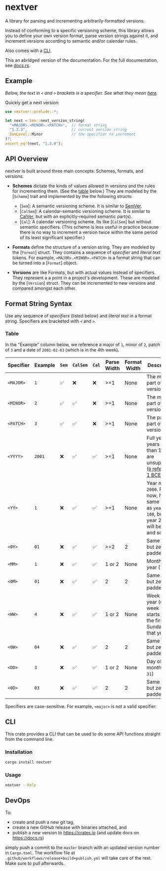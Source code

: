 # nextver

A library for parsing and incrementing arbitrarily-formatted versions.

Instead of conforming to a specific versioning scheme, this library allows you
to define your own version format, parse version strings against it, and
increment versions according to semantic and/or calendar rules.

Also comes with a [CLI](#cli).

This an abridged version of the documentation. For the full documentation, see
[docs.rs](https://docs.rs/nextver).

## Example

*Below, the text in `<` and `>` brackets is a specifier. See what they mean
[here](#table).*

Quickly get a next version:

```rust
use nextver::prelude::*;

let next = Sem::next_version_string(
  "<MAJOR>.<MINOR>.<PATCH>",  // format string
  "1.2.3",                    // current version string
  SemLevel::Minor             // the specifier to increment
)?;
assert_eq!(next, "1.3.0");
```

## API Overview

nextver is built around three main concepts: Schemes, formats, and versions.

- **Schemes** dictate the kinds of values allowed in versions and the rules for
  incrementing them. (See the [table](#table) below.) They are modeled by the
  [`Scheme`] trait and implemented by the the following structs:

  - [`Sem`]: A semantic versioning scheme. It is similar to
    [SemVer](https://semver.org/).
  - [`CalSem`]: A calendar-semantic versioning scheme. It is similar to
    [CalVer](https://calver.org/), but with an explicitly-required semantic
    part(s).
  - [`Cal`]: A calendar versioning scheme. Its like [`CalSem`] but without
    semantic specifiers. (This scheme is less useful in practice because there
    is no way to increment a version twice within the same period of its least
    significant specifier.)

- **Formats** define the structure of a version string. They are modeled by the
  [`Format`] struct. They contains a sequence of *specifier* and *literal text*
  tokens. For example, `<MAJOR>.<MINOR>.<PATCH>` is a format string that can be
  turned into a [`Format`] object.

- **Versions** are like Formats, but with actual values instead of specifiers.
  They represent a a point in a project's development. These are modeled by the
  [`Version`] struct. They can be incremented to new versions and compared
  amongst each other.

## Format String Syntax

Use any sequence of *specifiers* (listed below) and *literal text* in a format
string. Specifiers are bracketed with `<` and `>`.

### Table

In the "Example" column below, we reference a major of `1`, minor of `2`, patch
of `3` and a date of `2001-02-03` (which is in the 4th week).

| Specifier | Example | `Sem` | `CalSem` | `Cal` | Parse Width | Format Width | Description |
|---|---|---|---|---|---|---|---|
| `<MAJOR>` | `1` | ✅ | ❌ | ❌ | >=1 | None | The major part of a version |
| `<MINOR>` | `2` | ✅ | ✅ | ❌ | >=1 | None | The minor part of a version |
| `<PATCH>` | `3` | ✅ | ✅ | ❌ | >=1 | None | The patch part of a version |
| `<YYYY>` | `2001` | ❌ | ✅ | ✅ | >=1 | None | Full year, years less than 1 BCE are unsupported ([`0` refers to 1 BCE](https://en.wikipedia.org/wiki/Year_zero)) |
| `<YY>` | `1` | ❌ | ✅ | ✅ | >=1 | None | Year minus `2000`. For now, has same effect as `year % 100`, but the year 2100 will be `100`, and so on |
| `<0Y>` | `01` | ❌ | ✅ | ✅ | >=2 | 2 | Same as `YY` but zero-padded |
| `<MM>` | `1` | ❌ | ✅ | ✅ | 1 or 2 | None | Month of year (`1`–`12`) |
| `<0M>` | `01` | ❌ | ✅ | ✅ | 2 | 2 | Same as `MM` but zero-padded |
| `<WW>` | `4` | ❌ | ✅ | ✅ | 1 or 2 | None | Week of the year (`0`–`53`), week 1 starts with the first Sunday in that year. |
| `<0W>` | `04` | ❌ | ✅ | ✅ | 2 | 2 | Same as `WW` but zero-padded |
| `<DD>` | `3` | ❌ | ✅ | ✅ | 1 or 2 | None | Day of the month (`1`–`31`) |
| `<0D>` | `03` | ❌ | ✅ | ✅ | 2 | 2 | Same as `DD` but zero-padded |

Specifiers are case-sensitive. For example, `<major>` is not a valid specifier.

## CLI

This crate provides a CLI that can be used to do some API functions straight
from the command line.

### Installation

```sh
cargo install nextver
```

### Usage

```sh
nextver --help
```

## DevOps

To:

- create and push a new git tag,
- create a new GitHub release with binaries attached, and
- publish a new version to <https://crates.io> (and update docs on
  <https://docs.rs>)

simply push a commit to the `master` branch with an updated version number in
`Cargo.toml`. The workflow file at `.github/workflows/release+build+publish.yml`
will take care of the rest. Make sure to pull afterwards.
